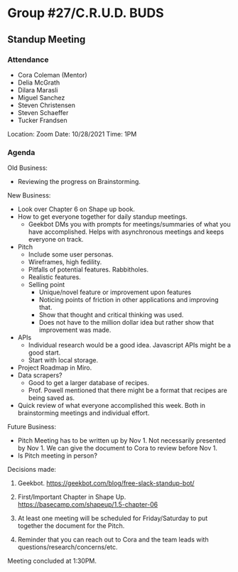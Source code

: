 # Group #27/C.R.U.D. BUDS

## Standup Meeting

### Attendance

<!-- Remove the people not attending. -->

- Cora Coleman (Mentor)
- Delia McGrath
- Dilara Marasli
- Miguel Sanchez
- Steven Christensen
- Steven Schaeffer
- Tucker Frandsen

Location: Zoom
Date: 10/28/2021
Time: 1PM

### Agenda

Old Business:

- Reviewing the progress on Brainstorming.

New Business:

- Look over Chapter 6 on Shape up book.
- How to get everyone together for daily standup meetings.
  - Geekbot DMs you with prompts for meetings/summaries of what you have accomplished. Helps with asynchronous meetings and keeps everyone on track.
- Pitch
  - Include some user personas.
  - Wireframes, high fedility.
  - Pitfalls of potential features. Rabbitholes.
  - Realistic features.
  - Selling point
    - Unique/novel feature or improvement upon features
    - Noticing points of friction in other applications and improving that.
    - Show that thought and critical thinking was used.
    - Does not have to the million dollar idea but rather show that improvement was made.
- APIs
  - Individual research would be a good idea. Javascript APIs might be a good start.
  - Start with local storage.
- Project Roadmap in Miro.
- Data scrapers?
  - Good to get a larger database of recipes.
  - Prof. Powell mentioned that there might be a format that recipes are being saved as.
- Quick review of what everyone accomplished this week. Both in brainstorming meetings and individual effort.

Future Business:

- Pitch Meeting has to be written up by Nov 1. Not necessarily presented by Nov 1. We can give the document to Cora to review before Nov 1.
- Is Pitch meeting in person?

Decisions made:

1. Geekbot. https://geekbot.com/blog/free-slack-standup-bot/

2. First/Important Chapter in Shape Up. https://basecamp.com/shapeup/1.5-chapter-06

3. At least one meeting will be scheduled for Friday/Saturday to put together the document for the Pitch.

4. Reminder that you can reach out to Cora and the team leads with questions/research/concerns/etc.

Meeting concluded at 1:30PM.

<!-- REMINDER TO SAVE THE TEMPLATE AS (mmddyy-topic.md)-->
